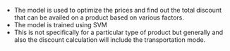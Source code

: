 - The model is used to optimize the prices and find out the total discount that can be availed on a product based on various factors.
- The model is trained using SVM
- This is not specifically for a particular type of product but generally and also the discount calculation will include the transportation mode.
